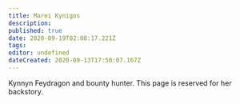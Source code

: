 ```yaml
---
title: Marei Kynigos
description: 
published: true
date: 2020-09-19T02:08:17.221Z
tags: 
editor: undefined
dateCreated: 2020-09-13T17:50:07.167Z
---
```


Kynnyn Feydragon and bounty hunter. This page is reserved for her backstory.